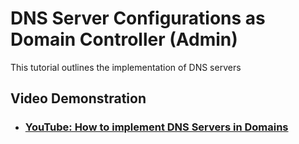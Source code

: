 <p align="center">

</p>

<h1>DNS Server Configurations as Domain Controller (Admin)</h1>
This tutorial outlines the implementation of DNS servers<br />


<h2>Video Demonstration</h2>

- ### [YouTube: How to implement DNS Servers in Domains](https://www.youtube.com/watch?v=P6lote4ksFA)
